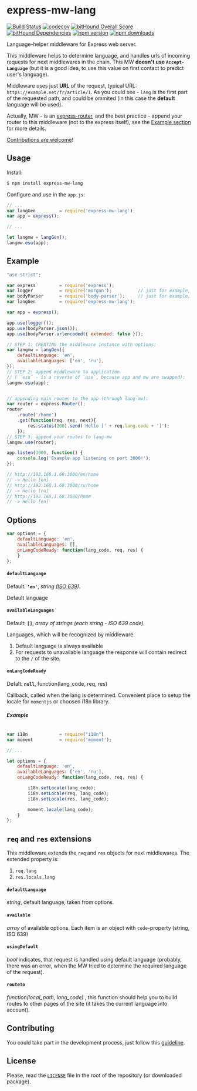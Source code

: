 # express-mw-lang

[![Build Status](https://travis-ci.org/VoleboNet/express-mw-lang.svg?branch=master)](https://travis-ci.org/VoleboNet/express-mw-lang)
[![codecov](https://codecov.io/gh/VoleboNet/express-mw-lang/branch/master/graph/badge.svg)](https://codecov.io/gh/VoleboNet/express-mw-lang)
[![bitHound Overall Score](https://www.bithound.io/github/VoleboNet/express-mw-lang/badges/score.svg)](https://www.bithound.io/github/VoleboNet/express-mw-lang)
[![bitHound Dependencies](https://www.bithound.io/github/VoleboNet/express-mw-lang/badges/dependencies.svg)](https://www.bithound.io/github/VoleboNet/express-mw-lang/master/dependencies/npm)
[![npm version](https://img.shields.io/npm/v/express-mw-lang.svg)](https://www.npmjs.com/package/express-mw-lang)
[![npm downloads](https://img.shields.io/npm/dm/express-mw-lang.svg)](https://www.npmjs.com/package/express-mw-lang)

Language-helper middleware for Express web server.

This middleware helps to determine language, and handles urls of incoming requests for next middlewares in the chain. This MW **doesn't use `Accept-Language`** (but it is a good idea, to use this value on first contact to predict user's language).

Middleware uses just **URL** of the request, typical URL: `https://example.net/fr/article/1`. As you could see - `lang` is the first part of the requested path, and could be ommited (in this case the **default** language will be used).

Actually, MW - is an [express-router](http://expressjs.com/en/4x/api.html#router), and the best practice - append your router to this middleware (not to the express itself), see the [Example section](#examples) for more details.

[Contributions are welcome][contributing]!

## Usage

Install:

```bash
$ npm install express-mw-lang
```

Configure and use in the `app.js`:

```javascript
// ...
var langGen         = require('express-mw-lang');
var app = express();

// ...

let langmw = langGen();
langmw.esu(app);

```

## Example

```javascript
"use strict";

var express         = require('express');
var logger          = require('morgan');          // just for example, not required
var bodyParser      = require('body-parser');     // just for example, not required
var langGen         = require('express-mw-lang');

var app = express();

app.use(logger());
app.use(bodyParser.json());
app.use(bodyParser.urlencoded({ extended: false }));

// STEP 1: CREATING the middleware instance with options:
var langmw = langGen({
	defaultLanguage: 'en',
	availableLanguages: ['en', 'ru'],
});
// STEP 2: append middleware to application
// ( `esu` - is a reverse of `use`, because app and mw are swapped):
langmw.esu(app);


// appending main routes to the app (through lang-mw):
var router = express.Router();
router
	.route('/home')
	.get(function(req, res, next){
		res.status(200).send('Hello [' + req.lang.code + ']');
	});
// STEP 3: append your routes to lang-mw
langmw.use(router);

app.listen(3000, function() {
	console.log('Example app listening on port 3000!');
});

// http://192.168.1.68:3000/en/home
// -> Hello [en]
// http://192.168.1.68:3000/ru/home
// -> Hello [ru]
// http://192.168.1.68:3000/home
// -> Hello [en]
```

## Options

```javascript
var options = {
	defaultLanguage: 'en',
	availableLanguages: [],
	onLangCodeReady: function(lang_code, req, res) {
	}
};
```

#### `defaultLanguage`

Default: **`'en'`**, _string ([ISO 639](https://en.wikipedia.org/wiki/List_of_ISO_639-1_codes))_.

Default language

#### `availableLanguages`

Default: **`[]`**, _array of strings (each string - ISO 639 code)_.

Languages, which will be recognized by middleware.

1. Default language is always available
2. For requests to unavailable language the response will contain redirect to the `/` of the site.

#### `onLangCodeReady`

Defalt: **`null`**, function(lang_code, req, res)

Callback, called when the lang is determined. Convenient place to setup the locale for `momentjs` or choosen i18n library.

##### Example

```javascript

var i18n            = require("i18n")
var moment          = require('moment');

// ...

let options = {
	defaultLanguage: 'en',
	availableLanguages: ['en', 'ru'],
	onLangCodeReady: function(lang_code, req, res) {

		i18n.setLocale(lang_code);
		i18n.setLocale(req, lang_code);
		i18n.setLocale(res, lang_code);

		moment.locale(lang_code);
	}
};
```

## `req` and `res` extensions

This middleware extends the `req` and `res` objects for next middlewares. The extended property is:

1. `req.lang`
2. `res.locals.lang`

#### `defaultLanguage`

_string_, default language, taken from options.

#### `available`

_array_ of available options. Each item is an object with `code`-property (string, ISO 639)

#### `usingDefault`

_bool_ indicates, that request is handled using default language (probably, there was an error, when the MW tried to determine the required language of the request).

#### `routeTo`

_function(local_path, lang_code)_ , this function should help you to build routes to other pages of the site (it takes the current language into account).

## Contributing

You could take part in the development process, just follow this [guideline][contributing].

## License

Please, read the [`LICENSE`](LICENSE) file in the root of the repository (or downloaded package).

[contributing]: CONTRIBUTING.md
